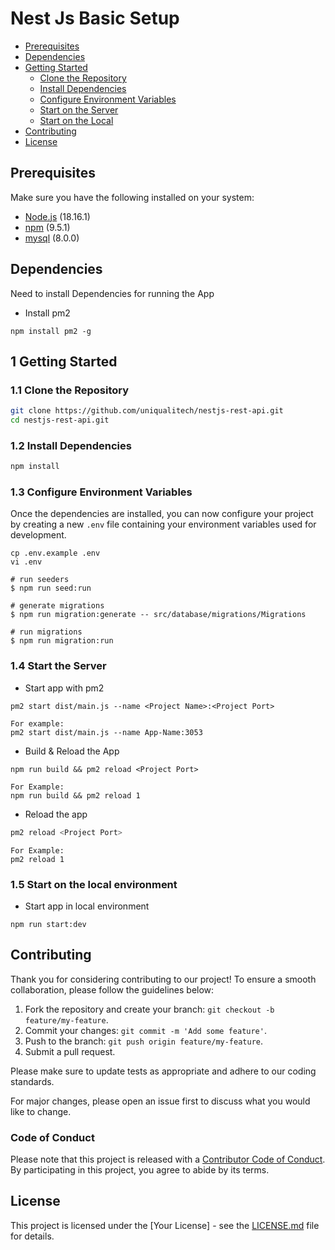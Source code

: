 # Nest Js Basic Setup

- [Prerequisites](#prerequisites)
- [Dependencies](#dependencies)
- [Getting Started](#getting-started)
  - [Clone the Repository](#clone-the-repository)
  - [Install Dependencies](#install-dependencies)
  - [Configure Environment Variables](#configure-environment-variables)
  - [Start on the Server](#start-the-server)
  - [Start on the Local](#start-the-local)
- [Contributing](#contributing)
- [License](#license)

## Prerequisites

Make sure you have the following installed on your system:

- [Node.js](https://nodejs.org/) (18.16.1)
- [npm](https://www.npmjs.com/) (9.5.1)
- [mysql](https://www.phpmyadmin.net/) (8.0.0)

## Dependencies

Need to install Dependencies for running the App

- Install pm2

```
npm install pm2 -g
```

## 1 Getting Started

### 1.1 Clone the Repository

```bash
git clone https://github.com/uniqualitech/nestjs-rest-api.git
cd nestjs-rest-api.git
```

### 1.2 Install Dependencies

```bash
npm install
```

### 1.3 Configure Environment Variables

Once the dependencies are installed, you can now configure your project by creating a new `.env` file containing your environment variables used for development.

```
cp .env.example .env
vi .env
```

```
# run seeders
$ npm run seed:run

# generate migrations
$ npm run migration:generate -- src/database/migrations/Migrations

# run migrations
$ npm run migration:run

```

### 1.4 Start the Server

- Start app with pm2

```
pm2 start dist/main.js --name <Project Name>:<Project Port>
```

```
For example:
pm2 start dist/main.js --name App-Name:3053
```

- Build & Reload the App

```
npm run build && pm2 reload <Project Port>
```

```
For Example:
npm run build && pm2 reload 1
```

- Reload the app

```bash
pm2 reload <Project Port>
```

```
For Example:
pm2 reload 1
```

### 1.5 Start on the local environment

- Start app in local environment

```
npm run start:dev
```

## Contributing

Thank you for considering contributing to our project! To ensure a smooth collaboration, please follow the guidelines below:

1. Fork the repository and create your branch: `git checkout -b feature/my-feature`.
2. Commit your changes: `git commit -m 'Add some feature'`.
3. Push to the branch: `git push origin feature/my-feature`.
4. Submit a pull request.

Please make sure to update tests as appropriate and adhere to our coding standards.

For major changes, please open an issue first to discuss what you would like to change.

### Code of Conduct

Please note that this project is released with a [Contributor Code of Conduct](CODE_OF_CONDUCT.md). By participating in this project, you agree to abide by its terms.

## License

This project is licensed under the [Your License] - see the [LICENSE.md](LICENSE.md) file for details.
